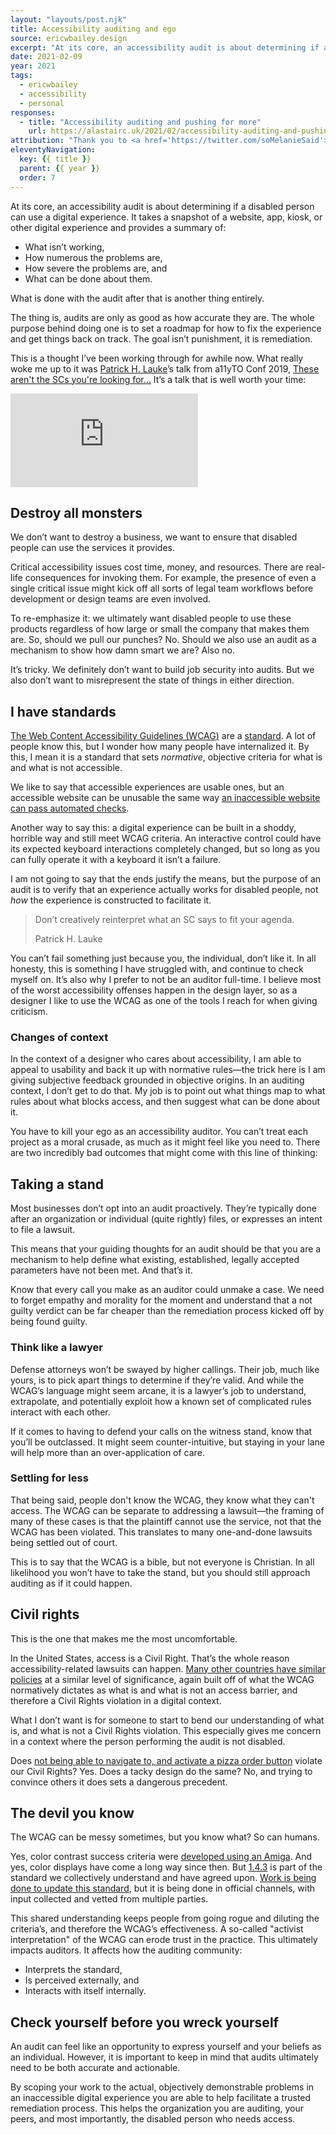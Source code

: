```yaml
---
layout: "layouts/post.njk"
title: Accessibility auditing and ego
source: ericwbailey.design
excerpt: "At its core, an accessibility audit is about determining if a disabled person can use a digital experience"
date: 2021-02-09
year: 2021
tags:
  - ericwbailey
  - accessibility
  - personal
responses:
  - title: "Accessibility auditing and pushing for more"
    url: https://alastairc.uk/2021/02/accessibility-auditing-and-pushing-for-more/
attribution: "Thank you to <a href='https://twitter.com/soMelanieSaid'>Melanie Richards</a>, <a href='https://twitter.com/patrick_h_lauke'>Patrick H. Lauke</a>, and <a href='https://twitter.com/codingchaos'>Sarah Higley</a> for their feedback."
eleventyNavigation:
  key: {{ title }}
  parent: {{ year }}
  order: 7
---
```


At its core, an accessibility audit is about determining if a disabled person can use a digital experience. It takes a snapshot of a website, app, kiosk, or other digital experience and provides a summary of:

- What isn’t working,
- How numerous the problems are,
- How severe the problems are, and
- What can be done about them.

What is done with the audit after that is another thing entirely.

The thing is, audits are only as good as how accurate they are. The whole purpose behind doing one is to set a roadmap for how to fix the experience and get things back on track. The goal isn’t punishment, it is remediation.

This is a thought I’ve been working through for awhile now. What really woke me up to it was [Patrick H. Lauke](https://www.splintered.co.uk/)’s talk from a11yTO Conf 2019, [These aren't the SCs you're looking for…](https://patrickhlauke.github.io/wcag-interpretation/) It’s a talk that is well worth your time:

<div class="video-wrapper">
  <iframe title="YouTube: These aren't the SCs you're looking for ... (mis)adventures in WCAG 2.x interpretation and audits"
  src="https://www.youtube.com/embed/I0tghv881ac?start=11"
  frameborder="0"
  allow="accelerometer; autoplay; clipboard-write; encrypted-media; gyroscope; picture-in-picture" allowfullscreen></iframe>
</div>


## Destroy all monsters

We don’t want to destroy a business, we want to ensure that disabled people can use the services it provides.

Critical accessibility issues cost time, money, and resources. There are real-life consequences for invoking them. For example, the presence of even a single critical issue might kick off all sorts of legal team workflows before development or design teams are even involved.

To re-emphasize it: we ultimately want disabled people to use these products regardless of how large or small the company that makes them are. So, should we pull our punches? No. Should we also use an audit as a mechanism to show how damn smart we are? Also no.

It’s tricky. We definitely don’t want to build job security into audits. But we also don’t want to misrepresent the state of things in either direction.

## I have standards

[The Web Content Accessibility Guidelines (<abbr>WCAG</abbr>)](https://www.w3.org/TR/WCAG21/) are a [standard](https://www.iso.org/standard/58625.html). A lot of people know this, but I wonder how many people have internalized it. By this, I mean it is a standard that sets *normative*, objective criteria for what is and what is not accessible.

We like to say that accessible experiences are usable ones, but an accessible website can be unusable the same way [an inaccessible website can pass automated checks](https://www.matuzo.at/blog/building-the-most-inaccessible-site-possible-with-a-perfect-lighthouse-score/).

Another way to say this: a digital experience can be built in a shoddy, horrible way and still meet WCAG criteria. An interactive control could have its expected keyboard interactions completely changed, but so long as you can fully operate it with a keyboard it isn’t a failure.

I am not going to say that the ends justify the means, but the purpose of an audit is to verify that an experience actually works for disabled people, not *how* the experience is constructed to facilitate it.

<blockquote>
  <p>Don’t creatively reinterpret what an SC says to fit your agenda.</p>
  <footer>
    <p>Patrick H. Lauke</p>
  </footer>
</blockquote>

You can’t fail something just because you, the individual, don’t like it. In all honesty, this is something I have struggled with, and continue to check myself on. It’s also why I prefer to not be an auditor full-time. I believe most of the worst accessibility offenses happen in the design layer, so as a designer I like to use the WCAG as one of the tools I reach for when giving criticism.

### Changes of context

In the context of a designer who cares about accessibility, I am able to appeal to usability and back it up with normative rules—the trick here is I am giving subjective feedback grounded in objective origins. In an auditing context, I don’t get to do that. My job is to point out what things map to what rules about what blocks access, and then suggest what can be done about it.

You have to kill your ego as an accessibility auditor. You can’t treat each project as a moral crusade, as much as it might feel like you need to. There are two incredibly bad outcomes that might come with this line of thinking:

## Taking a stand

Most businesses don’t opt into an audit proactively. They’re typically done after an organization or individual (quite rightly) files, or expresses an intent to file a lawsuit.

This means that your guiding thoughts for an audit should be that you are a mechanism to help define what existing, established, legally accepted parameters have not been met. And that’s it.

Know that every call you make as an auditor could unmake a case. We need to forget empathy and morality for the moment and understand that a  not guilty verdict can be far cheaper than the remediation process kicked off by being found guilty.

### Think like a lawyer

Defense attorneys won’t be swayed by higher callings. Their job, much like yours, is to pick apart things to determine if they’re valid. And while the WCAG’s language might seem arcane, it is a lawyer’s job to understand, extrapolate, and potentially exploit how a known set of complicated rules interact with each other.

If it comes to having to defend your calls on the witness stand, know that you’ll be outclassed. It might seem counter-intuitive, but staying in your lane will help more than an over-application of care.

### Settling for less
That being said, people don't know the WCAG, they know what they can't access. The WCAG can be separate to addressing a lawsuit—the framing of many of these cases is that the plaintiff cannot use the service, not that the WCAG has been violated. This translates to many one-and-done lawsuits being settled out of court.

This is to say that the WCAG is a bible, but not everyone is Christian. In all likelihood you won’t have to take the stand, but you should still approach auditing as if it could happen.

## Civil rights

This is the one that makes me the most uncomfortable.

In the United States, access is a Civil Right. That’s the whole reason accessibility-related lawsuits can happen. [Many other countries have similar policies](https://www.w3.org/WAI/policies/) at a similar level of significance, again built off of what the WCAG normatively dictates as what is and what is not an access barrier, and therefore a Civil Rights violation in a digital context.

What I don’t want is for someone to start to bend our understanding of what is, and what is not a Civil Rights violation. This especially gives me concern in a context where the person performing the audit is not disabled.

Does [not being able to navigate to, and activate a pizza order button](https://www.lflegal.com/2019/01/dominos-ninth-circuit/) violate our Civil Rights? Yes. Does a tacky design do the same? No, and trying to convince others it does sets a dangerous precedent.

## The devil you know

The WCAG can be messy sometimes, but you know what? So can humans.

Yes, color contrast success criteria were [developed using an Amiga](https://youtu.be/HtUlonNewGk). And yes, color displays have come a long way since then. But [1.4.3](https://www.w3.org/WAI/WCAG21/Understanding/contrast-minimum.html) is part of the standard we collectively understand and have agreed upon. [Work is being done to update this standard](https://github.com/w3c/wcag/issues/695), but it is being done in official channels, with input collected and vetted from multiple parties.

This shared understanding keeps people from going rogue and diluting the criteria’s, and therefore the WCAG’s effectiveness. A so-called "activist interpretation" of the WCAG can erode trust in the practice. This ultimately impacts auditors. It affects how the auditing community:

- Interprets the standard,
- Is perceived externally, and
- Interacts with itself internally.

## Check yourself before you wreck yourself

An audit can feel like an opportunity to express yourself and your beliefs as an individual. However, it is important to keep in mind that audits ultimately need to be both accurate and actionable.

By scoping your work to the actual, objectively demonstrable problems in an inaccessible digital experience you are able to help facilitate a trusted remediation process. This helps the organization you are auditing, your peers, and most importantly, the disabled person who needs access.

